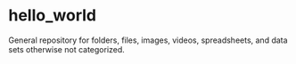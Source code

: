 # hello_world
General repository for folders, files, images, videos, spreadsheets, and data sets otherwise not categorized.
